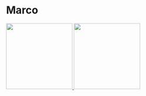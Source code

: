 # Marco

 <div>
  <a href="https://github.com/MarcoooMp">
  <img height="180em" src="https://github-readme-stats.vercel.app/api?username=MarcoooMp&show_icons=true&theme=dracula&include_all_commits=true&count_private=true"/>
  <img height="180em" src="https://github-readme-stats.vercel.app/api/top-langs/?username=MarcoooMp&layout=compact&langs_count=7&theme=dracula"/>
</div>


